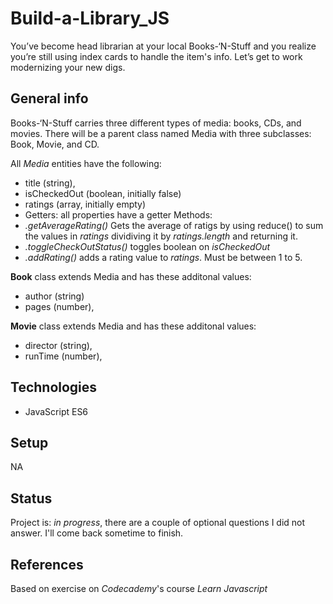 # Build-a-Library_JS
You’ve become head librarian at your local Books-‘N-Stuff and  you realize you’re still using index cards to handle the item's info. Let’s get to work modernizing your new digs.

## General info

Books-‘N-Stuff carries three different types of media: books, CDs, and movies. 
There will be a parent class named Media with three subclasses: Book, Movie, and CD. 

All _Media_ entities have the following:
  + title (string), 
  + isCheckedOut (boolean, initially false)
  + ratings (array, initially empty)
  + Getters: all properties have a getter
Methods: 
  + _.getAverageRating()_  Gets the average of ratigs by using reduce() to sum the values in _ratings_ dividiving it by _ratings.length_ and returning it.  
  + _.toggleCheckOutStatus()_ toggles boolean on _isCheckedOut_  
  + _.addRating()_ adds a rating value to _ratings_. Must be between 1 to 5. 

__Book__ class extends Media and has these additonal values:
+ author (string)
+ pages (number),

__Movie__ class extends Media and has these additonal values:
+ director (string), 
+ runTime (number),

## Technologies
* JavaScript ES6

## Setup
NA

## Status
Project is: _in progress_, there are a couple of optional questions I did not answer. I'll come back sometime to finish.

## References
Based on exercise on _Codecademy_'s course _Learn Javascript_
